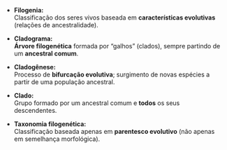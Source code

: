 - **Filogenia:**  
    Classificação dos seres vivos baseada em **características evolutivas** (relações de ancestralidade).
    
- **Cladograma:**  
    **Árvore filogenética** formada por “galhos” (clados), sempre partindo de um **ancestral comum**.
    
- **Cladogênese:**  
    Processo de **bifurcação evolutiva**; surgimento de novas espécies a partir de uma população ancestral.
    
- **Clado:**  
    Grupo formado por um ancestral comum e **todos** os seus descendentes.
    
- **Taxonomia filogenética:**  
    Classificação baseada apenas em **parentesco evolutivo** (não apenas em semelhança morfológica).
    
